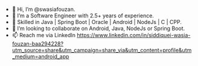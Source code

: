 - 👋 Hi, I’m @swasiafouzan.
- 👀 I’m a Software Engineer with 2.5+ years of experience.
- 🌱 Skilled in Java | Spring Boot | Oracle | Android | NodeJs | C | CPP.
- 💞️ I’m looking to collaborate on Android, Java, NodeJs or Spring Boot.
- 📫 Reach me via LinkedIn https://www.linkedin.com/in/siddiquei-wasia-fouzan-baa294228?utm_source=share&utm_campaign=share_via&utm_content=profile&utm_medium=android_app 

<!---
swasiafouzan/swasiafouzan is a ✨ special ✨ repository because its `README.md` (this file) appears on your GitHub profile.
You can click the Preview link to take a look at your changes.
--->
